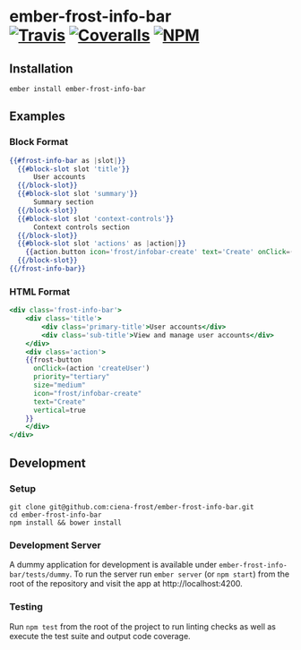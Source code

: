 [ci-img]: https://travis-ci.org/ciena-frost/ember-frost-info-bar.svg "Build Status"
[ci-url]: https://travis-ci.org/ciena-frost/ember-frost-info-bar

[cov-img]: https://coveralls.io/repos/github/ciena-frost/ember-frost-info-bar/badge.svg?branch=master "Code Coverage"
[cov-url]: https://coveralls.io/github/ciena-frost/ember-frost-info-bar

[npm-img]: https://img.shields.io/npm/v/ember-frost-info-bar.svg "NPM Version"
[npm-url]: https://www.npmjs.com/package/ember-frost-info-bar

# ember-frost-info-bar <br /> [![Travis][ci-img]][ci-url] [![Coveralls][cov-img]][cov-url] [![NPM][npm-img]][npm-url]

## Installation
```
ember install ember-frost-info-bar
```

## Examples
### Block Format
```handlebars
{{#frost-info-bar as |slot|}}
  {{#block-slot slot 'title'}}
      User accounts
  {{/block-slot}}
  {{#block-slot slot 'summary'}}
      Summary section
  {{/block-slot}}
  {{#block-slot slot 'context-controls'}}
      Context controls section
  {{/block-slot}}
  {{#block-slot slot 'actions' as |action|}}
    {{action.button icon='frost/infobar-create' text='Create' onClick=(action 'createUser')}}
  {{/block-slot}}
{{/frost-info-bar}}
```

### HTML Format
```handlebars
<div class='frost-info-bar'>
    <div class='title'>
        <div class='primary-title'>User accounts</div>
        <div class='sub-title'>View and manage user accounts</div>
    </div>
    <div class='action'>
    {{frost-button
      onClick=(action 'createUser')
      priority="tertiary"
      size="medium"
      icon="frost/infobar-create"
      text="Create"
      vertical=true
    }}
    </div>
</div>
```

## Development
### Setup
```
git clone git@github.com:ciena-frost/ember-frost-info-bar.git
cd ember-frost-info-bar
npm install && bower install
```

### Development Server
A dummy application for development is available under `ember-frost-info-bar/tests/dummy`.
To run the server run `ember server` (or `npm start`) from the root of the repository and
visit the app at http://localhost:4200.

### Testing
Run `npm test` from the root of the project to run linting checks as well as execute the test suite
and output code coverage.
